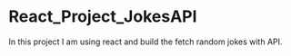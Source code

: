 # React_Project_JokesAPI
In this project I am using react and build the fetch random jokes with  API.
